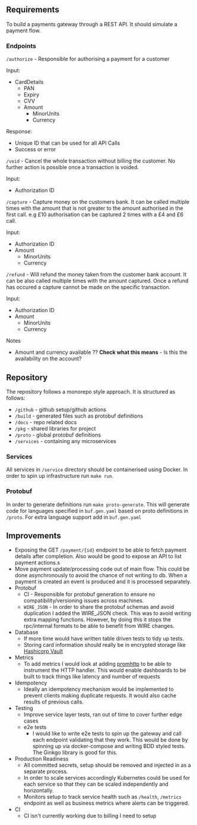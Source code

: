## Requirements

To build a payments gateway through a REST API. It should simulate a payment flow.

### Endpoints

`/authorize` - Responsible for authorising a payment for a customer

Input:

* CardDetails
    * PAN
    * Expiry
    * CVV
    * Amount
        * MinorUnits
        * Currency

Response:

* Unique ID that can be used for all API Calls
* Success or error

`/void` - Cancel the whole transaction without billing the customer. No further action is possible once a transaction is
voided.

Input:

* Authorization ID

`/capture` - Capture money on the customers bank. It can be called multiple times with the amount that is not greater to
the amount authorised in the first call. e.g £10 authorisation can be captured 2 times with a £4 and £6 call.

Input:

* Authorization ID
* Amount
    * MinorUnits
    * Currency

`/refund` - Will refund the money taken from the customer bank account. It can be also called multiple times with the
amount captured. Once a refund has occured a capture cannot be made on the specific transaction.

Input:

* Authorization ID
* Amount
    * MinorUnits
    * Currency

Notes

* Amount and currency available ?? **Check what this means** - Is this the availability on the account?


## Repository
The repository follows a monorepo style approach.
It is structured as follows:

* `/github` - github setup/github actions
* `/build` - generated files such as protobuf definitions
* `/docs` - repo related docs
* `/pkg` - shared libraries for project
* `/proto` - global protobuf definitions
* `/services` - containing any microservices

### Services
All services in `/service` directory should be containerised using Docker.
In order to spin up infrastructure run `make run`.

### Protobuf
In order to generate definitions run `make proto-generate`. This will
generate code for languages specified in `buf.gen.yaml` based on
proto definitions in `/proto`. For extra language support
add in `buf.gen.yaml`


## Improvements
* Exposing the GET `/payment/{id}` endpoint to be able to fetch payment details after completion. Also would be good to expose an API to list payment actions.s 
* Move payment update/processing code out of main flow. This could be done asynchronously to avoid the chance of not
  writing to db. When a payment is created an event is produced and it is processed separately.
* Protobuf
    * CI - Responsible for protobuf generation to ensure no compatibility/versioning issues across machines.
    * `WIRE_JSON` - In order to share the protobuf schemas and avoid duplication I added the WIRE_JSON check. This was
      to avoid writing extra mapping functions. However, by doing this it stops the rpc/internal formats to be able to
      benefit from WIRE changes.
* Database
    * If more time would have written table driven tests to tidy up tests.
    * Storing card information should really be in encrypted storage
      like [Hashicorp Vault](https://www.vaultproject.io/)
* Metrics
    * To add metrics I would look at adding [promhttp](https://github.com/prometheus/client_golang/tree/master/prometheus/promhttp) to be able to instrument the HTTP handler. This would enable
      dashboards to be built to track things like latency and number of requests
* Idempotency
    * Ideally an idempotency mechanism would be implemented to prevent clients making duplicate requests. It would also
      cache results of previous calls.
* Testing
  * Improve service layer tests, ran out of time to cover further edge cases
  * e2e tests
    * I would like to write e2e tests to spin up the gateway and call each endpoint validating that they work. This would be done by spinning up via docker-compose and writing BDD styled tests. The Ginkgo library is good for this.
* Production Readiness
  * All committed secrets, setup should be removed and injected in as a separate process.
  * In order to scale services accordingly Kubernetes could be used for each service
    so that they can be scaled independently and horizontally.
  * Monitors setup to track service health such as `/health`, `/metrics` endpoint as well
    as business metrics where alerts can be triggered.
* CI
  * CI isn't currently working due to billing I need to setup
